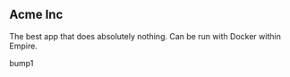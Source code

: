 ## Acme Inc

The best app that does absolutely nothing. Can be run with Docker within Empire.

bump1
